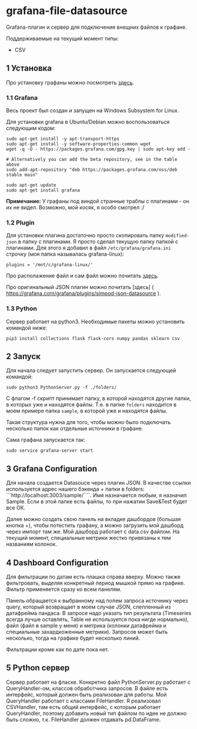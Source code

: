 # grafana-file-datasource

Grafana-плагин и сервер для подключения внещних файлов к графане. 

Поддерживаемые на текущий момент типы:
* CSV

## 1 Установка

Про установку графаны можно посмотреть [здесь](https://grafana.com/docs/grafana/latest/installation/requirements/ ).


### 1.1 Grafana

Весь проект был создан и запущен на Windows Subsystem for Linux.

Для установки grafana в Ubuntu/Debian можно воспользоваться следующим кодом:
```
sudo apt-get install -y apt-transport-https
sudo apt-get install -y software-properties-common wget
wget -q -O - https://packages.grafana.com/gpg.key | sudo apt-key add -

# Alternatively you can add the beta repository, see in the table above
sudo add-apt-repository "deb https://packages.grafana.com/oss/deb stable main"

sudo apt-get update
sudo apt-get install grafana
```
**Примечание:** У графаны под виндой странные траблы с плагинами - он их не видел. Возможно, мой косяк, я особо смотрел :/

### 1.2 Plugin

Для установки плагина достаточно просто скопировать папку ```modified-json``` в папку с плагинами. Я просто сделал текущую папку папкой с плагинами.
Для этого я добавил в файл ```/etc/grafana/grafana.ini``` строчку (моя папка называлась grafana-linux):
```
plugins = '/mnt/c/grafana-linux/'
```

Про располажение файл и сам файл можно почитать [здесь]( https://grafana.com/docs/grafana/latest/administration/configuration/#plugins ).

Про оригинальный JSON плагин можно почитать [здесь] ( https://grafana.com/grafana/plugins/simpod-json-datasource ).

### 1.3 Python

Сервер работает на python3. Необходимые пакеты можно установить командой ниже:
```
pip3 install collections flask flask-cors numpy pandas sklearn csv 
```

## 2 Запуск

Для начала следует запустить сервер. Он запускается следующей командой:
```
sudo python3 PythonServer.py -f ./folders/
```

С флагом -f скрипт принимает папку, в которой находятся другие папки, в которых уже и находятся файлы.
Т.е. в папке ```folders```  находится в моем примере папка ```sample```, в которой уже и находятся файлы.

Такая структура нужна для того, чтобы можно было подключать несколько папок как отдельные источники в графане.

Сама графана запускается так:
```
sudo service grafana-server start
```

## 3 Grafana Configuration

Для начала создается Datasouce через плагин JSON. В качестве ссылки используется адрес нашего бэкенда + папки в folders: ```http://localhost:3003/sample/````. 
Имя назначается любым, я назначил Sample. Если в этой папке есть файлы, то при нажатии Save&Test будет все ОК.

Далее можно создать свою панель на вкладке дашбордов (большая кнопка +), чтобы потестить графану, а можно загрузить мой дашборд через импорт там же.
Мой дашборд работает с data.csv файлом. На текущий момент, специальные метрики жестко привязаны к тем названиям колонок.

## 4 Dashboard Configuration

Для фильтрации по датам есть плашка справа вверху. Можно также фильтровать, выделяя конкретный период мышкой прямо на графике. Фильтр применяется сразу ко всем панелям.

Панель обращается к выбранному над полем запроса источнику через query, который возвращает в моем случае JSON, слепленный из датафрейма пандаса. 
В запросе надо указать тип результата (Timeseries всегда лучше оставлять, Table не используется пока нигде нормально), файл (файл в sample у меня) и 
метрика (колонки датафрейма и специальные захардкоженные метрики). Запросов может быть несколько, тогда на графике будет несколько линий.

Фильтрации кроме как по дате пока нет.

## 5 Python сервер

Сервер работает на фласке. Конкретно файл PythonServer.py работает с QueryHandler-ом, классов обработчика запросов. В файле есть интерфейс, который должен быть реализован
для работы. Мой QueryHandler работает с классами FileHandler. Я реализовал CSVHandler, там есть общий интерфейс, с которым работает QueryHandler, поэтому добавить
новый тип файлом по идее не должно быть сложно, т.к. FileHandler должен отдавать pd.DataFrame.

